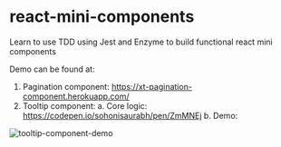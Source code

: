# react-mini-components
Learn to use TDD using Jest and Enzyme to build functional react mini components

Demo can be found at: 

1. Pagination component: https://xt-pagination-component.herokuapp.com/
2. Tooltip component:
  a. Core logic: https://codepen.io/sohonisaurabh/pen/ZmMNEj
  b. Demo: 
  
  ![tooltip-component-demo](https://raw.githubusercontent.com/sohonisaurabh/react-mini-components/master/image-resources/tooltip-demo.gif)
